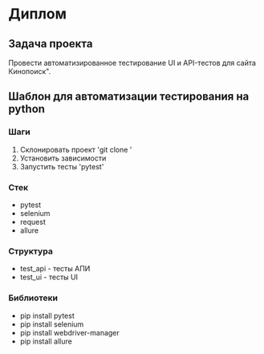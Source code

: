 # Диплом

## Задача проекта
Провести автоматизированное тестирование UI и API-тестов для сайта Кинопоиск".

## Шаблон для автоматизации тестирования на python

### Шаги
1. Склонировать проект 'git clone '
2. Установить зависимости
3. Запустить тесты 'pytest'

### Стек
- pytest
- selenium
- request
- allure

### Структура
- test_api - тесты АПИ
- test_ui - тесты UI
  
### Библиотеки
- pip install pytest
- pip install selenium
- pip install webdriver-manager
- pip install allure
  
